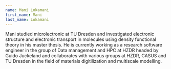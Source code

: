 ```yaml
---
name: Mani Lokamani
first_name: Mani
last_name: Lokamani
---
```


Mani studied microlectronic at TU Dresden and investigated electronic structure and electronic transport in molecules using density functional theory in his master thesis. He is currently working as a research software engineer in the group of Data management and HPC at HZDR headed by Guido Juckeland and collaborates with various groups at HZDR, CASUS and TU Dresden in the field of materials digitilization and multiscale modelling.